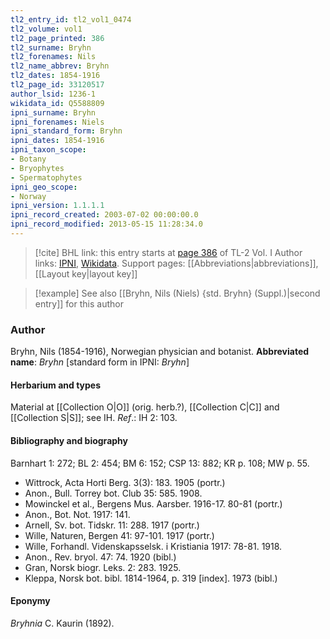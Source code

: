 ```yaml
---
tl2_entry_id: tl2_vol1_0474
tl2_volume: vol1
tl2_page_printed: 386
tl2_surname: Bryhn
tl2_forenames: Nils
tl2_name_abbrev: Bryhn
tl2_dates: 1854-1916
tl2_page_id: 33120517
author_lsid: 1236-1
wikidata_id: Q5588809
ipni_surname: Bryhn
ipni_forenames: Niels
ipni_standard_form: Bryhn
ipni_dates: 1854-1916
ipni_taxon_scope: 
- Botany
- Bryophytes
- Spermatophytes
ipni_geo_scope: 
- Norway
ipni_version: 1.1.1.1
ipni_record_created: 2003-07-02 00:00:00.0
ipni_record_modified: 2013-05-15 11:28:34.0
---
```


> [!cite] BHL link: this entry starts at [page 386](https://www.biodiversitylibrary.org/page/33120517) of TL-2 Vol. I
> Author links: [IPNI](https://www.ipni.org/a/1236-1), [Wikidata](https://www.wikidata.org/wiki/Q5588809). Support pages: [[Abbreviations|abbreviations]], [[Layout key|layout key]]

> [!example] See also [[Bryhn, Nils (Niels) {std. Bryhn} (Suppl.)|second entry]] for this author

### Author

Bryhn, Nils (1854-1916), Norwegian physician and botanist. 
**Abbreviated name**: *Bryhn* \[standard form in IPNI: *Bryhn*\]

#### Herbarium and types

Material at [[Collection O|O]] (orig. herb.?), [[Collection C|C]] and [[Collection S|S]]; see IH.
*Ref*.: IH 2: 103.

#### Bibliography and biography

Barnhart 1: 272; BL 2: 454; BM 6: 152; CSP 13: 882; KR p. 108; MW p. 55.
- Wittrock, Acta Horti Berg. 3(3): 183. 1905 (portr.)
- Anon., Bull. Torrey bot. Club 35: 585. 1908.
- Mowinckel et al., Bergens Mus. Aarsber. 1916-17. 80-81 (portr.)
- Anon., Bot. Not. 1917: 141.
- Arnell, Sv. bot. Tidskr. 11: 288. 1917 (portr.)
- Wille, Naturen, Bergen 41: 97-101. 1917 (portr.)
- Wille, Forhandl. Videnskapsselsk. i Kristiania 1917: 78-81. 1918.
- Anon., Rev. bryol. 47: 74. 1920 (bibl.)
- Gran, Norsk biogr. Leks. 2: 283. 1925.
- Kleppa, Norsk bot. bibl. 1814-1964, p. 319 \[index\]. 1973 (bibl.)

#### Eponymy

*Bryhnia* C. Kaurin (1892).

